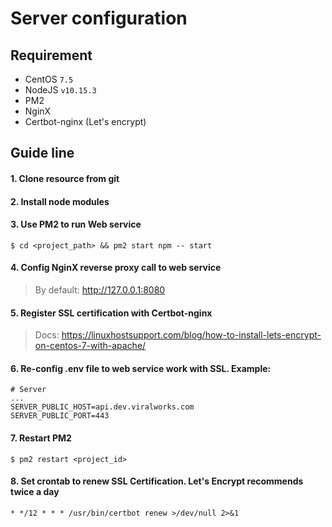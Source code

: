 # Server configuration
## Requirement
- CentOS `7.5`
- NodeJS `v10.15.3`
- PM2
- NginX
- Certbot-nginx (Let's encrypt)
## Guide line
#### 1. Clone resource from git
#### 2. Install node modules
#### 3. Use PM2 to run Web service
```
$ cd <project_path> && pm2 start npm -- start
```
#### 4. Config NginX reverse proxy call to web service
> By default: http://127.0.0.1:8080
#### 5. Register SSL certification with Certbot-nginx
> Docs: https://linuxhostsupport.com/blog/how-to-install-lets-encrypt-on-centos-7-with-apache/
#### 6. Re-config .env file to web service work with SSL. Example:
```
# Server
...
SERVER_PUBLIC_HOST=api.dev.viralworks.com
SERVER_PUBLIC_PORT=443
```
#### 7. Restart PM2
```
$ pm2 restart <project_id>
```
#### 8. Set crontab to renew SSL Certification. Let's Encrypt recommends twice a day
```
* */12 * * * /usr/bin/certbot renew >/dev/null 2>&1
```
